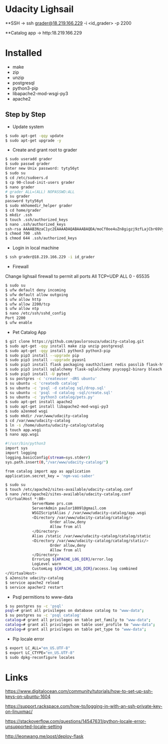 # Udacity Lighsail

**SSH -> ssh grader@18.219.166.229 -i <id_grader> -p 2200

**Catalog app -> http:18.219.166.229

# Installed

- make
- zip
- unzip
- postgresql
- python3-pip
- libapache2-mod-wsgi-py3
- apache2

## Step by Step

- Update system

```sh
$ sudo apt-get -qqy update
$ sudo apt-get upgrade -y
```

- Create and grant root to grader

```sh
$ sudo useradd grader
$ sudo passwd grader 
Enter new Unix password: tyty56yt
$ sudo su
$ cd /etc/sudoers.d
$ cp 90-cloud-init-users grader
$ nano grader
# grader ALL=(ALL) NOPASSWD:ALL
$ su grader
password tyty56yt
$ sudo mkhomedir_helper grader
$ cd home/grader
$ mkdir .ssh
$ touch .ssh/authorized_keys
$ nano .ssh/authorized_keys
ssh-rsa AAAAB3NzaC1yc2EAAAADAQABAAABAQDA/moCf0oe4uZn8gigzj9zfLajCbr69Vyyw4cIc7TigWHjzKFufC7qhnLaCl+ObZmKFal3sykO4m00Lw1iFMXOMPjirflQEDg2COnzitKmt7J86hIXJtGTYORsuDYFqT9dwTyU88EH6ODxvSZQiiE0KWRk0J7o3ztgjXSU2kxYl2y1vVyFD9ejYKeY5gr2K/uVGnkcMLE7RisS4C5scbyWIGDwDpfgCNbIQ7tMaQ+3xAKYZY+wb9Ow4+qDjkd+8eRUO6165UM2+tKkv5Y3GwrpKjsTDbtxoB/Da1zukwYraXlAkdPDppuIj9uWwpWa0Rc9W5KVG2TRDhTW65MjLOSb prs@Inspiron-5557
$ chmod 700 .shh
$ chmod 644 .ssh/authorized_keys
```

- Login in local machine

```sh
$ ssh grader@18.219.166.229 -i id_grader 
```

- Firewall

Change lighsail firewall to permit all ports
All TCP+UDP	ALL	0 - 65535

```sh
$ sudo su
$ ufw default deny incoming
$ ufw default allow outgoing
$ ufw allow http
$ ufw allow 2200/tcp
$ ufw allow ntp
$ nano /etc/ssh/sshd_config
Port 2200
$ ufw enable
```

- Pet Catalog App

```sh
$ git clone https://github.com/paulorsouza/udacity-catalog.git
$ sudo apt-get -qqy install make zip unzip postgresql
$ sudo apt-get -qqy install python3 python3-pip
$ sudo pip3 install --upgrade pip
$ sudo pip3 install --upgrade pyasn1
$ sudo pip3 install flask packaging oauth2client redis passlib flask-httpauth
$ sudo pip3 install sqlalchemy flask-sqlalchemy psycopg2-binary bleach requests
$ sudo pip3 install -U pytest
$ su postgres -c 'createuser -dRS ubuntu'
$ su ubuntu -c 'createdb catalog'
$ su ubuntu -c 'psql -d catalog sql/drop.sql'
$ su ubuntu -c 'psql -d catalog -sql/create.sql'
$ su ubuntu -c 'python3 catalog/pets.py'
$ sudo apt-get install apache2
$ sudo apt-get install libapache2-mod-wsgi-py3
$ sudo a2enmod wsgi
$ sudo mkdir /var/www/udacity-catalog
$ cd /var/www/udacity-catalog
$ ln -s /home/ubuntu/udacity-catalog/catalog
$ touch app.wsgi
$ nano app.wsgi

#!/usr/bin/python3
import sys
import logging
logging.basicConfig(stream=sys.stderr)
sys.path.insert(0,"/var/www/udacity-catalog/")

from catalog import app as application
application.secret_key = 'ngm-vai-saber'

$ sudo su
$ touch /etc/apache2/sites-available/udacity-catalog.conf
$ nano /etc/apache2/sites-available/udacity-catalog.conf
<VirtualHost *:80>
            ServerName prs.com
            ServerAdmin paulor1809l@gmail.com
            WSGIScriptAlias / /var/www/udacity-catalog/app.wsgi
            <Directory /var/www/udacity-catalog/catalog/>
                    Order allow,deny
                    Allow from all
            </Directory>
            Alias /static /var/www/udacity-catalog/catalog/static
            <Directory /var/www/udacity-catalog/catalog/static/>
                    Order allow,deny
                    Allow from all
            </Directory>
            ErrorLog ${APACHE_LOG_DIR}/error.log
            LogLevel warn
            CustomLog ${APACHE_LOG_DIR}/access.log combined
</VirtualHost>
$ a2ensite udacity-catalog
$ service apache2 reload
$ service apacher2 restart
```

- Psql permitions to www-data

```sh
$ su postgres su -c 'psql'
psql=# grant all privileges on database catalog to "www-data";
$ su postgres su -c 'psql catalog'
catalog=# grant all privileges on table pet_family to "www-data";
catalog=# grant all privileges on table user_profile to "www-data";
catalog=# grant all privileges on table pet_type to "www-data";
```

- Pip locale error

```sh
$ export LC_ALL="en_US.UTF-8"
$ export LC_CTYPE="en_US.UTF-8"
$ sudo dpkg-reconfigure locales
```

# Links

https://www.digitalocean.com/community/tutorials/how-to-set-up-ssh-keys-on-ubuntu-1604

https://support.rackspace.com/how-to/logging-in-with-an-ssh-private-key-on-linuxmac/

https://stackoverflow.com/questions/14547631/python-locale-error-unsupported-locale-setting

http://leonwang.me/post/deploy-flask


